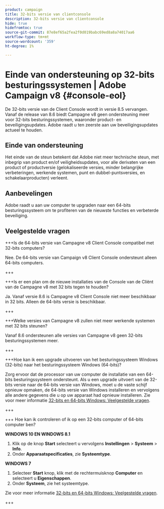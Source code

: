```yaml
---
product: campaign
title: 32-bits versie van clientconsole
description: 32-bits versie van clientconsole
hide: true
hidefromtoc: true
source-git-commit: 87e8ef65a2fea2f0d019babc69ed8a8a74017aa6
workflow-type: tm+mt
source-wordcount: '359'
ht-degree: 1%

---
```


# Einde van ondersteuning op 32-bits besturingssystemen | Adobe Campaign v8 {#console-eol}

De 32-bits versie van de Client Console wordt in versie 8.5 vervangen. Vanaf de release van 8.6 biedt Campagne v8 geen ondersteuning meer voor 32-bits besturingssystemen, waaronder product- en beveiligingsupdates. Adobe raadt u ten zeerste aan uw beveiligingsupdates actueel te houden.

## Einde van ondersteuning

Het einde van de steun betekent dat Adobe niet meer technische steun, met inbegrip van product en/of veiligheidsupdates, voor alle derivaten van een product of productversie (gelokaliseerde versies, minder belangrijke verbeteringen, werkende systemen, punt en dubbel-puntsversies, en schakelaarproducten) verleent.

## Aanbevelingen

Adobe raadt u aan uw computer te upgraden naar een 64-bits besturingssysteem om te profiteren van de nieuwste functies en verbeterde beveiliging.

## Veelgestelde vragen

+++Is de 64-bits versie van Campagne v8 Client Console compatibel met 32-bits computers?

Nee. De 64-bits versie van Campaign v8 Client Console ondersteunt alleen 64-bits computers.

+++

+++Is er een plan om de nieuwe installaties van de Console van de Cliënt van de Campagne v8 met 32 bits tegen te houden?

Ja. Vanaf versie 8.6 is Campagne v8 Client Console niet meer beschikbaar in 32 bits. Alleen de 64-bits versie is beschikbaar.

+++

+++Welke versies van Campagne v8 zullen niet meer werkende systemen met 32 bits steunen?

Vanaf 8.6 ondersteunen alle versies van Campagne v8 geen 32-bits besturingssystemen meer.

+++

+++Hoe kan ik een upgrade uitvoeren van het besturingssysteem Windows (32-bits) naar het besturingssysteem Windows (64-bits)?

Zorg ervoor dat de processor van uw computer de installatie van een 64-bits besturingssysteem ondersteunt. Als u een upgrade uitvoert van de 32-bits versie naar de 64-bits versie van Windows, moet u de vaste schijf opnieuw opmaken, de 64-bits versie van Windows installeren en vervolgens alle andere gegevens die u op uw apparaat had opnieuw installeren. Zie voor meer informatie [32-bits en 64-bits Windows: Veelgestelde vragen](https://support.microsoft.com/en-us/windows/32-bit-and-64-bit-windows-frequently-asked-questions-c6ca9541-8dce-4d48-0415-94a3faa2e13d).

+++

+++ Hoe kan ik controleren of ik op een 32-bits computer of 64-bits computer ben?

**WINDOWS 10 EN WINDOWS 8.1**

1. Klik op de knop **Start** selecteert u vervolgens **Instellingen** > **Systeem** > **Info**.
1. Onder **Apparaatspecificaties**, zie **Systeemtype**.

**WINDOWS 7**
1. Selecteer **Start** knop, klik met de rechtermuisknop **Computer** en selecteert u **Eigenschappen**.
1. Onder **Systeem**, zie het systeemtype.

Zie voor meer informatie [32-bits en 64-bits Windows: Veelgestelde vragen](https://support.microsoft.com/en-us/windows/32-bit-and-64-bit-windows-frequently-asked-questions-c6ca9541-8dce-4d48-0415-94a3faa2e13d).

+++